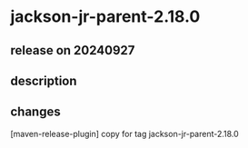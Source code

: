 # jackson-jr-parent-2.18.0

## release on 20240927

## description

## changes

[maven-release-plugin] copy for tag jackson-jr-parent-2.18.0

